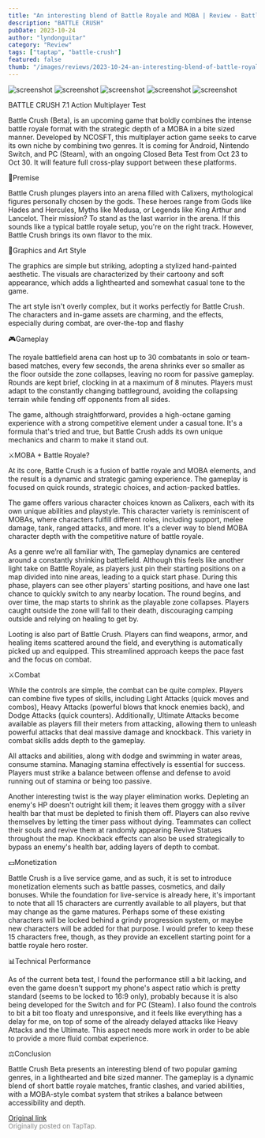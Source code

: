 ```yaml
---
title: "An interesting blend of Battle Royale and MOBA | Review - Battle Crush Beta"
description: "BATTLE CRUSH"
pubDate: 2023-10-24
author: "lyndonguitar"
category: "Review"
tags: ["taptap", "battle-crush"]
featured: false
thumb: "/images/reviews/2023-10-24-an-interesting-blend-of-battle-royale-and-moba--review---battle-crush-beta-0.avif"
---
```


<div class="gallery">
  <img src="/images/reviews/2023-10-24-an-interesting-blend-of-battle-royale-and-moba--review---battle-crush-beta-0.avif" alt="screenshot" />
  <img src="/images/reviews/2023-10-24-an-interesting-blend-of-battle-royale-and-moba--review---battle-crush-beta-1.avif" alt="screenshot" />
  <img src="/images/reviews/2023-10-24-an-interesting-blend-of-battle-royale-and-moba--review---battle-crush-beta-2.avif" alt="screenshot" />
  <img src="/images/reviews/2023-10-24-an-interesting-blend-of-battle-royale-and-moba--review---battle-crush-beta-3.avif" alt="screenshot" />
  <img src="/images/reviews/2023-10-24-an-interesting-blend-of-battle-royale-and-moba--review---battle-crush-beta-4.avif" alt="screenshot" />
</div>

BATTLE CRUSH
7.1
Action
Multiplayer
Test

Battle Crush (Beta), is an upcoming game that boldly combines the intense battle royale format with the strategic depth of a MOBA in a bite sized manner. Developed by NCOSFT, this multiplayer action game seeks to carve its own niche by combining two genres. It is coming for Android, Nintendo Switch, and PC (Steam), with an ongoing Closed Beta Test from Oct 23 to Oct 30. It will feature full cross-play support between these platforms.

📖Premise

Battle Crush plunges players into an arena filled with Calixers, mythological figures personally chosen by the gods. These heroes range from Gods like Hades and Hercules, Myths like Medusa, or Legends like King Arthur and Lancelot. Their mission? To stand as the last warrior in the arena. If this sounds like a typical battle royale setup, you're on the right track. However, Battle Crush brings its own flavor to the mix.

🎨Graphics and Art Style

The graphics are simple but striking, adopting a stylized hand-painted aesthetic. The visuals are characterized by their cartoony and soft appearance, which adds a lighthearted and somewhat casual tone to the game.

The art style isn't overly complex, but it works perfectly for Battle Crush. The characters and in-game assets are charming, and the effects, especially during combat, are over-the-top and flashy

🎮Gameplay

The royale battlefield arena can host up to 30 combatants in solo or team-based matches, every few seconds, the arena shrinks ever so smaller as the floor outside the zone collapses, leaving no room for passive gameplay. Rounds are kept brief, clocking in at a maximum of 8 minutes. Players must adapt to the constantly changing battleground, avoiding the collapsing terrain while fending off opponents from all sides.

The game, although straightforward, provides a high-octane gaming experience with a strong competitive element under a casual tone. It's a formula that's tried and true, but Battle Crush adds its own unique mechanics and charm to make it stand out.

⚔️MOBA + Battle Royale?

At its core, Battle Crush is a fusion of battle royale and MOBA elements, and the result is a dynamic and strategic gaming experience. The gameplay is focused on quick rounds, strategic choices, and action-packed battles.

The game offers various character choices known as Calixers, each with its own unique abilities and playstyle. This character variety is reminiscent of MOBAs, where characters fulfill different roles, including support, melee damage, tank, ranged attacks, and more. It's a clever way to blend MOBA character depth with the competitive nature of battle royale.

As a genre we’re all familiar with, The gameplay dynamics are centered around a constantly shrinking battlefield. Although this feels like another light take on Battle Royale, as players just pin their starting positions on a map divided into nine areas, leading to a quick start phase. During this phase, players can see other players' starting positions, and have one last chance to quickly switch to any nearby location. The round begins, and over time, the map starts to shrink as the playable zone collapses. Players caught outside the zone will fall to their death, discouraging camping outside and relying on healing to get by.

Looting is also part of Battle Crush. Players can find weapons, armor, and healing items scattered around the field, and everything is automatically picked up and equipped. This streamlined approach keeps the pace fast and the focus on combat.

⚔️Combat

While the controls are simple, the combat can be quite complex. Players can combine five types of skills, including Light Attacks (quick moves and combos), Heavy Attacks (powerful blows that knock enemies back), and Dodge Attacks (quick counters). Additionally, Ultimate Attacks become available as players fill their meters from attacking, allowing them to unleash powerful attacks that deal massive damage and knockback. This variety in combat skills adds depth to the gameplay.

All attacks and abilities, along with dodge and swimming in water areas, consume stamina. Managing stamina effectively is essential for success. Players must strike a balance between offense and defense to avoid running out of stamina or being too passive.

Another interesting twist is the way player elimination works. Depleting an enemy's HP doesn't outright kill them; it leaves them groggy with a silver health bar that must be depleted to finish them off. Players can also revive themselves by letting the timer pass without dying. Teammates can collect their souls and revive them at randomly appearing Revive Statues throughout the map. Knockback effects can also be used strategically to bypass an enemy's health bar, adding layers of depth to combat.

💵Monetization

Battle Crush is a live service game, and as such, it is set to introduce monetization elements such as battle passes, cosmetics, and daily bonuses. While the foundation for live-service is already here, it's important to note that all 15 characters are currently available to all players, but that may change as the game matures. Perhaps some of these existing characters will be locked behind a grindy progression system, or maybe new characters will be added for that purpose. I would prefer to keep these 15 characters free, though, as they provide an excellent starting point for a battle royale hero roster.

📊Technical Performance

As of the current beta test, I found the performance still a bit lacking, and even the game doesn't support my phone's aspect ratio which is pretty standard (seems to be locked to 16:9 only), probably because it is also being developed for the Switch and for PC (Steam). I also found the controls to bit a bit too floaty and unresponsive, and it feels like everything has a delay for me, on top of some of the already delayed attacks like Heavy Attacks and the Ultimate. This aspect needs more work in order to be able to provide a more fluid combat experience.

⚖️Conclusion

Battle Crush Beta presents an interesting blend of two popular gaming genres, in a lighthearted and bite sized manner. The gameplay is a dynamic blend of short battle royale matches, frantic clashes, and varied abilities, with a MOBA-style combat system that strikes a balance between accessibility and depth.

[Original link](https://www.taptap.io/post/6468570)<br><span style="font-size: 0.95em; color: #888;">Originally posted on TapTap.</span>
